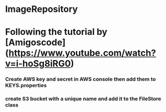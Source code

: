 # ImageRepository

# Following the tutorial by [Amigoscode] (https://www.youtube.com/watch?v=i-hoSg8iRG0)

### Create AWS key and secret in AWS console then add them to  KEYS.properties
### create S3 bucket with a unique name and add it to the FileStore class
